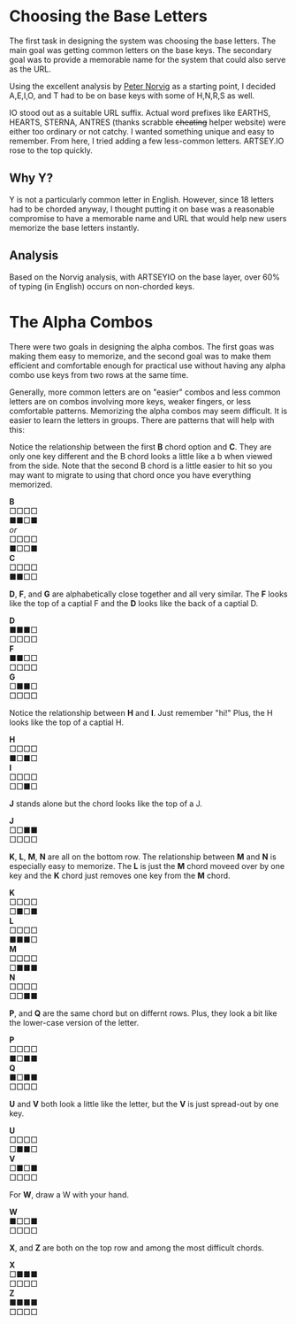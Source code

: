 # Choosing the Base Letters

The first task in designing the system was choosing the base letters. The main goal was getting common letters on the base keys. The secondary goal was to provide a memorable name for the system that could also serve as the URL. 

Using the excellent analysis by [Peter Norvig](http://norvig.com/mayzner.html) as a starting point, I decided A,E,I,O, and T had to be on base keys with some of H,N,R,S as well.    

IO stood out as a suitable URL suffix. Actual word prefixes like EARTHS, HEARTS, STERNA, ANTRES (thanks scrabble ~~cheating~~ helper website) were either too ordinary or not catchy. I wanted something unique and easy to remember. From here, I tried adding a few less-common letters. ARTSEY.IO rose to the top quickly.
## Why Y? 
Y is not a particularly common letter in English. However, since 18 letters had to be chorded anyway, I thought putting it on base was a reasonable compromise to have a memorable name and URL that would help new users memorize the base letters instantly.
## Analysis
Based on the Norvig analysis, with ARTSEYIO on the base layer, over 60% of typing (in English) occurs on non-chorded keys.

# The Alpha Combos

There were two goals in designing the alpha combos. The first goas was making them easy to memorize, and the second goal was to make them efficient and comfortable enough for practical use without having any alpha combo use keys from two rows at the same time.  

Generally, more common letters are on "easier" combos and less common letters are on combos involving more keys, weaker fingers, or less comfortable patterns. Memorizing the alpha combos may seem difficult. It is easier to learn the letters in groups. There are patterns that will help with this:  

Notice the relationship between the first **B** chord option and **C**. They are only one key different and the B chord looks a little like a b when viewed from the side. Note that the second B chord is a little easier to hit so you may want to migrate to using that chord once you have everything memorized.   

**B**  
□□□□  
■■□■  
*or*  
□□□□  
■□□■  
**C**  
□□□□  
■■□□  

**D**, **F**, and **G** are alphabetically close together and all very similar. The **F** looks like the top of a captial F and the **D** looks like the back of a captial D.    

**D**  
■■■□  
□□□□  
**F**  
■■□□  
□□□□  
**G**  
□■■□  
□□□□  

Notice the relationship between **H** and **I**. Just remember "hi!" Plus, the H looks like the top of a captial H.    

**H**  
□□□□  
■□■□  
**I**  
□□□□  
□□■□  

**J** stands alone but the chord looks like the top of a J.   

**J**  
□□■■  
□□□□  

**K**, **L**, **M**, **N** are all on the bottom row. The relationship between **M** and **N** is especially easy to memorize. The **L** is just the **M** chord moveed over by one key and the **K** chord just removes one key from the **M** chord. 

**K**  
□□□□  
□■□■  
**L**  
□□□□  
■■■□  
**M**  
□□□□  
□■■■  
**N**  
□□□□  
□□■■  

**P**, and **Q** are the same chord but on differnt rows. Plus, they look a bit like the lower-case version of the letter. 

**P**  
□□□□  
■□■■  
**Q**  
■□■■  
□□□□  

**U** and **V** both look a little like the letter, but the **V** is just spread-out by one key.   

**U**  
□□□□  
□■■□  
**V**  
□■□■  
□□□□  

For **W**, draw a W with your hand.  

**W**  
■□□■  
□□□□  

**X**, and **Z** are both on the top row and among the most difficult chords.   

**X**  
□■■■  
□□□□  
**Z**  
■■■■  
□□□□  
